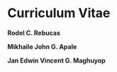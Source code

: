# Curriculum Vitae

**Rodel C. Rebucas**

**Mikhaile John G. Apale**

**Jan Edwin Vincent G. Maghuyop**